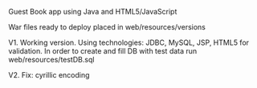 Guest Book app using Java and HTML5/JavaScript

War files ready to deploy placed in web/resources/versions

V1. Working version. Using technologies: JDBC, MySQL, JSP, HTML5 for validation.
In order to create and fill DB with test data run web/resources/testDB.sql

V2. Fix: cyrillic encoding